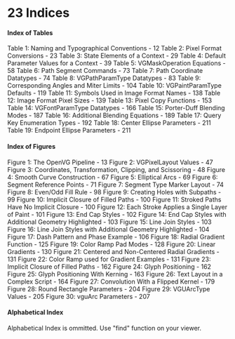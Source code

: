 # 23 Indices
<a name="chapter23"><a>
<a name="Indices"><a>

#### Index of Tables
<a name="Index_of_Tables"><a>
Table 1: Naming and Typographical Conventions - 12
Table 2: Pixel Format Conversions - 23
Table 3: State Elements of a Context - 29
Table 4: Default Parameter Values for a Context - 39
Table 5: VGMaskOperation Equations - 58
Table 6: Path Segment Commands - 73
Table 7: Path Coordinate Datatypes - 74
Table 8: VGPathParamType Datatypes - 83
Table 9: Corresponding Angles and Miter Limits - 104
Table 10: VGPaintParamType Defaults - 119
Table 11: Symbols Used in Image Format Names - 138
Table 12: Image Format Pixel Sizes - 139
Table 13: Pixel Copy Functions - 153
Table 14: VGFontParamType Datatypes - 166
Table 15: Porter-Duff Blending Modes - 187
Table 16: Additional Blending Equations - 189
Table 17: Query Key Enumeration Types - 192
Table 18: Center Ellipse Parameters - 211
Table 19: Endpoint Ellipse Parameters - 211

#### Index of Figures
<a name="Index_of_Figures"><a>
Figure 1: The OpenVG Pipeline - 13
Figure 2: VGPixelLayout Values - 47
Figure 3: Coordinates, Transformation, Clipping, and Scissoring - 48
Figure 4: Smooth Curve Construction - 67
Figure 5: Elliptical Arcs - 69
Figure 6: Segment Reference Points - 71
Figure 7: Segment Type Marker Layout - 74
Figure 8: Even/Odd Fill Rule - 98
Figure 9: Creating Holes with Subpaths - 99
Figure 10: Implicit Closure of Filled Paths - 100
Figure 11: Stroked Paths Have No Implicit Closure - 100
Figure 12: Each Stroke Applies a Single Layer of Paint - 101
Figure 13: End Cap Styles - 102
Figure 14: End Cap Styles with Additional Geometry Highlighted - 103
Figure 15: Line Join Styles - 103
Figure 16: Line Join Styles with Additional Geometry Highlighted - 104
Figure 17: Dash Pattern and Phase Example - 106
Figure 18: Radial Gradient Function - 125
Figure 19: Color Ramp Pad Modes - 128
Figure 20: Linear Gradients - 130
Figure 21: Centered and Non-Centered Radial Gradients - 131
Figure 22: Color Ramp used for Gradient Examples - 131
Figure 23: Implicit Closure of Filled Paths - 162
Figure 24: Glyph Positioning - 162
Figure 25: Glyph Positioning With Kerning - 163
Figure 26: Text Layout in a Complex Script - 164
Figure 27: Convolution With a Flipped Kernel - 179
Figure 28: Round Rectangle Parameters - 204
Figure 29: VGUArcType Values - 205
Figure 30: vguArc Parameters - 207

#### Alphabetical Index
<a name="Alphabetical_Index"><a>
Alphabetical Index is ommitted.  Use "find" function on your viewer.
